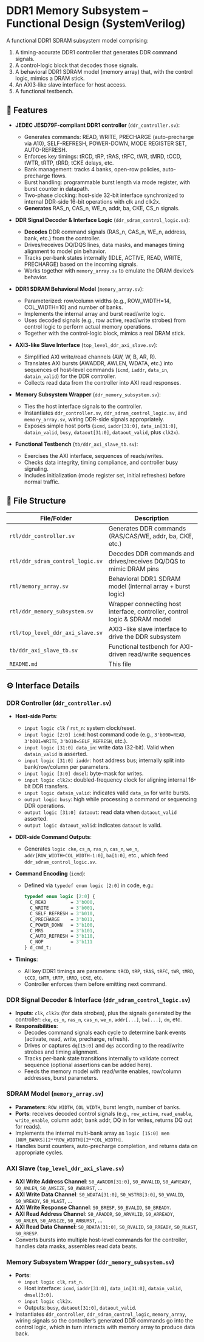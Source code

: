 # DDR1 Memory Subsystem – Functional Design (SystemVerilog)

A functional DDR1 SDRAM subsystem model comprising:
1. A timing-accurate DDR1 controller that generates DDR command signals.
2. A control-logic block that decodes those signals.
3. A behavioral DDR1 SDRAM model (memory array) that, with the control logic, mimics a DRAM stick.
4. An AXI3-like slave interface for host access.
5. A functional testbench.

## 🎯 Features

- **JEDEC JESD79F-compliant DDR1 controller** (`ddr_controller.sv`):
  - Generates commands: READ, WRITE, PRECHARGE (auto-precharge via A10), SELF-REFRESH, POWER-DOWN, MODE REGISTER SET, AUTO-REFRESH.
  - Enforces key timings: tRCD, tRP, tRAS, tRFC, tWR, tMRD, tCCD, tWTR, tRTP, tRRD, tCKE delays, etc.
  - Bank management: tracks 4 banks, open-row policies, auto-precharge flows.
  - Burst handling: programmable burst length via mode register, with burst counter in datapath.
  - Two-phase clocking: host-side 32-bit interface synchronized to internal DDR-side 16-bit operations with clk and clk2x.
  - **Generates** RAS_n, CAS_n, WE_n, addr, ba, CKE, CS_n signals.

- **DDR Signal Decoder & Interface Logic** (`ddr_sdram_control_logic.sv`):
  - **Decodes** DDR command signals (RAS_n, CAS_n, WE_n, address, bank, etc.) from the controller.
  - Drives/receives DQ/DQS lines, data masks, and manages timing alignment to model pin behavior.
  - Tracks per-bank states internally (IDLE, ACTIVE, READ, WRITE, PRECHARGE) based on the incoming signals.
  - Works together with `memory_array.sv` to emulate the DRAM device’s behavior.

- **DDR1 SDRAM Behavioral Model** (`memory_array.sv`):
  - Parameterized: row/column widths (e.g., ROW_WIDTH=14, COL_WIDTH=10) and number of banks.
  - Implements the internal array and burst read/write logic.
  - Uses decoded signals (e.g., row active, read/write strobes) from control logic to perform actual memory operations.
  - Together with the control-logic block, mimics a real DRAM stick.

- **AXI3-like Slave Interface** (`top_level_ddr_axi_slave.sv`):
  - Simplified AXI write/read channels (AW, W, B, AR, R).
  - Translates AXI bursts (AWADDR, AWLEN, WDATA, etc.) into sequences of host-level commands (`icmd`, `iaddr`, `data_in`, `datain_valid`) for the DDR controller.
  - Collects read data from the controller into AXI read responses.

- **Memory Subsystem Wrapper** (`ddr_memory_subsystem.sv`):
  - Ties the host interface signals to the controller.
  - Instantiates `ddr_controller.sv`, `ddr_sdram_control_logic.sv`, and `memory_array.sv`, wiring DDR-side signals appropriately.
  - Exposes simple host ports (`icmd`, `iaddr[31:0]`, `data_in[31:0]`, `datain_valid`, `busy`, `dataout[31:0]`, `dataout_valid`, plus `clk2x`).

- **Functional Testbench** (`tb/ddr_axi_slave_tb.sv`):
  - Exercises the AXI interface, sequences of reads/writes.
  - Checks data integrity, timing compliance, and controller busy signaling.
  - Includes initialization (mode register set, initial refreshes) before normal traffic.

## 📂 File Structure

| File/Folder | Description |
|-------------|-------------|
| `rtl/ddr_controller.sv` | Generates DDR commands (RAS/CAS/WE, addr, ba, CKE, etc.) | 
| `rtl/ddr_sdram_control_logic.sv` | Decodes DDR commands and drives/receives DQ/DQS to mimic DRAM pins |
| `rtl/memory_array.sv` | Behavioral DDR1 SDRAM model (internal array + burst logic) |
| `rtl/ddr_memory_subsystem.sv` | Wrapper connecting host interface, controller, control logic & SDRAM model |
| `rtl/top_level_ddr_axi_slave.sv` | AXI3-like slave interface to drive the DDR subsystem |
| `tb/ddr_axi_slave_tb.sv` | Functional testbench for AXI-driven read/write sequences |
| `README.md` | This file |

## ⚙️ Interface Details

### DDR Controller (`ddr_controller.sv`)
- **Host-side Ports**:
  - `input logic clk` / `rst_n`: system clock/reset.
  - `input logic [2:0] icmd`: host command code (e.g., `3'b000=READ`, `3'b001=WRITE`, `3'b010=SELF_REFRESH`, etc.).
  - `input logic [31:0] data_in`: write data (32-bit). Valid when `datain_valid` is asserted.
  - `input logic [31:0] iaddr`: host address bus; internally split into bank/row/column per parameters.
  - `input logic [3:0] dmsel`: byte-mask for writes.
  - `input logic clk2x`: doubled-frequency clock for aligning internal 16-bit DDR transfers.
  - `input logic datain_valid`: indicates valid `data_in` for write bursts.
  - `output logic busy`: high while processing a command or sequencing DDR operations.
  - `output logic [31:0] dataout`: read data when `dataout_valid` asserted.
  - `output logic dataout_valid`: indicates `dataout` is valid.

- **DDR-side Command Outputs**:
  - Generates `logic cke`, `cs_n`, `ras_n`, `cas_n`, `we_n`, `addr[ROW_WIDTH+COL_WIDTH-1:0]`, `ba[1:0]`, etc., which feed `ddr_sdram_control_logic.sv`.

- **Command Encoding** (`icmd`):
  - Defined via `typedef enum logic [2:0]` in code, e.g.:
    ```systemverilog
    typedef enum logic [2:0] {
      C_READ         = 3'b000,
      C_WRITE        = 3'b001,
      C_SELF_REFRESH = 3'b010,
      C_PRECHARGE    = 3'b011,
      C_POWER_DOWN   = 3'b100,
      C_MRS          = 3'b101,
      C_AUTO_REFRESH = 3'b110,
      C_NOP          = 3'b111
    } d_cmd_t;
    ```

- **Timings**:
  - All key DDR1 timings are parameters: `tRCD`, `tRP`, `tRAS`, `tRFC`, `tWR`, `tMRD`, `tCCD`, `tWTR`, `tRTP`, `tRRD`, `tCKE`, etc.
  - Controller enforces them before emitting next command.

### DDR Signal Decoder & Interface (`ddr_sdram_control_logic.sv`)
- **Inputs**: `clk`, `clk2x` (for data strobes), plus the signals generated by the controller: `cke`, `cs_n`, `ras_n`, `cas_n`, `we_n`, `addr[...]`, `ba[...]`, `dm`, etc.
- **Responsibilities**:
  - Decodes command signals each cycle to determine bank events (activate, read, write, precharge, refresh).
  - Drives or captures `dq[15:0]` and `dqs` according to the read/write strobes and timing alignment.
  - Tracks per-bank state transitions internally to validate correct sequence (optional assertions can be added here).
  - Feeds the memory model with read/write enables, row/column addresses, burst parameters.

### SDRAM Model (`memory_array.sv`)
- **Parameters**: `ROW_WIDTH`, `COL_WIDTH`, burst length, number of banks.
- **Ports**: receives decoded control signals (e.g., `row_active`, `read_enable`, `write_enable`, column addr, bank addr, DQ in for writes, returns DQ out for reads).
- Implements the internal multi-bank array as `logic [15:0] mem [NUM_BANKS][2**ROW_WIDTH][2**COL_WIDTH]`.
- Handles burst counters, auto-precharge completion, and returns data on appropriate cycles.

### AXI Slave (`top_level_ddr_axi_slave.sv`)
- **AXI Write Address Channel**: `S0_AWADDR[31:0]`, `S0_AWVALID`, `S0_AWREADY`, `S0_AWLEN`, `S0_AWSIZE`, `S0_AWBURST`, ...
- **AXI Write Data Channel**: `S0_WDATA[31:0]`, `S0_WSTRB[3:0]`, `S0_WVALID`, `S0_WREADY`, `S0_WLAST`, ...
- **AXI Write Response Channel**: `S0_BRESP`, `S0_BVALID`, `S0_BREADY`.
- **AXI Read Address Channel**: `S0_ARADDR`, `S0_ARVALID`, `S0_ARREADY`, `S0_ARLEN`, `S0_ARSIZE`, `S0_ARBURST`, ...
- **AXI Read Data Channel**: `S0_RDATA[31:0]`, `S0_RVALID`, `S0_RREADY`, `S0_RLAST`, `S0_RRESP`.
- Converts bursts into multiple host-level commands for the controller, handles data masks, assembles read data beats.

### Memory Subsystem Wrapper (`ddr_memory_subsystem.sv`)
- **Ports**:
  - `input logic clk`, `rst_n`.
  - Host interface: `icmd`, `iaddr[31:0]`, `data_in[31:0]`, `datain_valid`, `dmsel[3:0]`.
  - `input logic clk2x`.
  - Outputs: `busy`, `dataout[31:0]`, `dataout_valid`.
- Instantiates `ddr_controller`, `ddr_sdram_control_logic`, `memory_array`, wiring signals so the controller’s generated DDR commands go into the control logic, which in turn interacts with memory array to produce data back.

